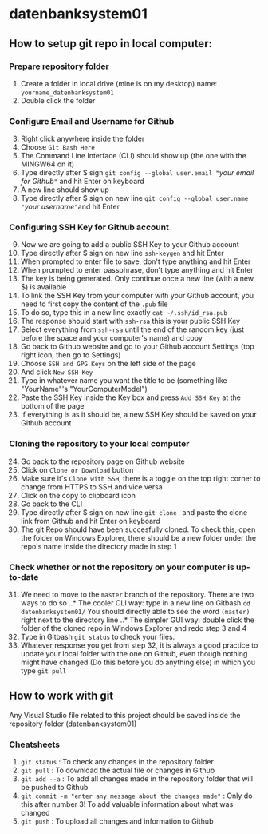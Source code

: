# datenbanksystem01
## How to setup git repo in local computer:
### Prepare repository folder
1) Create a folder in local drive (mine is on my desktop) name: `yourname_datenbanksystem01`
2) Double click the folder
### Configure Email and Username for Github
3) Right click anywhere inside the folder
4) Choose `Git Bash Here`
5) The Command Line Interface (CLI) should show up (the one with the MINGW64 on it)
6) Type directly after $ sign `git config --global user.email "`*your email for Github*`"` and hit Enter on keyboard
7) A new line should show up
8) Type directly after $ sign on new line `git config --global user.name "`*your username*`"`and hit Enter
### Configuring SSH Key for Github account
9) Now we are going to add a public SSH Key to your Github account
10) Type directly after $ sign on new line `ssh-keygen` and hit Enter
11) When prompted to enter file to save, don't type anything and hit Enter
12) When prompted to enter passphrase, don't type anything and hit Enter
13) The key is being generated. Only continue once a new line (with a new $) is available
14) To link the SSH Key from your computer with your Github account, you need to first copy the content of the `.pub` file
15) To do so, type this in a new line exactly `cat ~/.ssh/id_rsa.pub`
16) The response should start with `ssh-rsa` this is your public SSH Key
17) Select everything from `ssh-rsa` until the end of the random key (just before the space and your computer's name) and copy
18) Go back to Github website and go to your Github account Settings (top right icon, then go to Settings)
19) Choose `SSH and GPG Keys` on the left side of the page
20) And click `New SSH Key`
21) Type in whatever name you want the title to be (something like "YourName"'s "YourComputerModel")
22) Paste the SSH Key inside the Key box and press `Add SSH Key` at the bottom of the page
23) If everything is as it should be, a new SSH Key should be saved on your Github account
### Cloning the repository to your local computer
24) Go back to the repository page on Github website
25) Click on `Clone or Download` button
26) Make sure it's `Clone with SSH`, there is a toggle on the top right corner to change from HTTPS to SSH and vice versa
27) Click on the copy to clipboard icon
28) Go back to the CLI
29) Type directly after $ sign on new line `git clone ` and paste the clone link from Github and hit Enter on keyboard
30) The git Repo should have been succesfully cloned. To check this, open the folder on Windows Explorer, there should be a new folder under the repo's name inside the directory made in step 1
### Check whether or not the repository on your computer is up-to-date
31) We need to move to the `master` branch of the repository. There are two ways to do so
..* The cooler CLI way: type in a new line on Gitbash `cd datenbanksystem01/` You should directly able to see the word `(master)` right next to the directory line
..* The simpler GUI way: double click the folder of the cloned repo in Windows Explorer and redo step 3 and 4
32) Type in Gitbash `git status` to check your files.
33) Whatever response you get from step 32, it is always a good practice to update your local folder with the one on Github, even though nothing might have changed (Do this before you do anything else) in which you type `git pull`

## How to work with git
Any Visual Studio file related to this project should be saved inside the repository folder (datenbanksystem01)
### Cheatsheets
1) `git status` : To check any changes in the repository folder
2) `git pull` : To download the actual file or changes in Github
3) `git add --a` : To add all changes made in the repository folder that will be pushed to Github
4) `git commit -m "enter any message about the changes made"` : Only do this after number 3! To add valuable information about what was changed
5) `git push` : To upload all changes and information to Github
